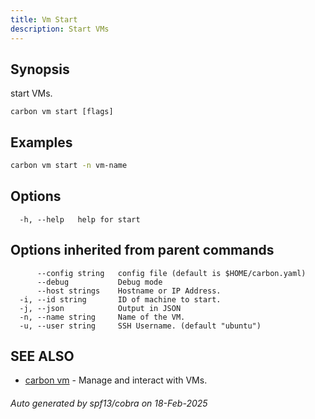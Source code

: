```yaml
---
title: Vm Start
description: Start VMs
---
```


## Synopsis

start VMs.

```
carbon vm start [flags]
```

## Examples

```bash
carbon vm start -n vm-name
```

## Options

```
  -h, --help   help for start
```

## Options inherited from parent commands

```
      --config string   config file (default is $HOME/carbon.yaml)
      --debug           Debug mode
      --host strings    Hostname or IP Address.
  -i, --id string       ID of machine to start.
  -j, --json            Output in JSON
  -n, --name string     Name of the VM.
  -u, --user string     SSH Username. (default "ubuntu")
```

## SEE ALSO

* [carbon vm](carbon_vm.md)	 - Manage and interact with VMs.

###### Auto generated by spf13/cobra on 18-Feb-2025
